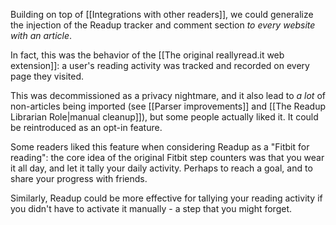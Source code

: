 Building on top of [[Integrations with other readers]], we could generalize the injection of the Readup tracker and comment section *to every website with an article*.

In fact, this was the behavior of the [[The original reallyread.it web extension]]: a user's reading activity was tracked and recorded on every page they visited.

This was decommissioned as a privacy nightmare, and it also lead to *a lot* of non-articles being imported (see [[Parser improvements]] and [[The Readup Librarian Role|manual cleanup]]), but some people actually liked it. It could be reintroduced as an opt-in feature.

Some readers liked this feature when considering Readup as a "Fitbit for reading": the core idea of the original Fitbit step counters was that you wear it all day, and let it tally your daily activity. Perhaps to reach a goal, and to share your progress with friends.

Similarly, Readup could be more effective for tallying your reading activity if you didn't have to activate it manually - a step that you might forget.